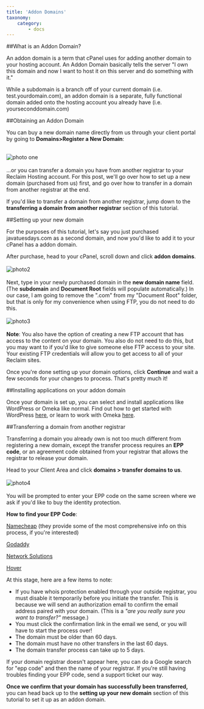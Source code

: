 ```yaml
---
title: 'Addon Domains'
taxonomy:
    category:
        - docs
---
```

##What is an Addon Domain?

An addon domain is a term that cPanel uses for adding another domain to your hosting account. An Addon Domain basically tells the server "I own this domain and now I want to host it on this server and do something with it." 

While a subdomain is a branch off of your current domain (i.e. test.yourdomain.com), an addon domain is a separate, fully functional domain added onto the hosting account you already have (i.e. yourseconddomain.com)


##Obtaining an Addon Domain

You can buy a new domain name directly from us through your client portal by going to **Domains>Register a New Domain**:
<br><br>

![photo one](https://farm2.staticflickr.com/1529/24136347169_7c173260ae_z.jpg)
<br><br>
...or you can transfer a domain you have from another registrar to your Reclaim Hosting account. For this post, we'll go over how to set up a new domain (purchased from us) first, and go over how to transfer in a domain from another registrar at the end.

If you'd like to transfer a domain from another registrar, jump down to the **transferring a domain from another registrar** section of this tutorial.

##Setting up your new domain

For the purposes of this tutorial, let's say you just purchased javatuesdays.com as a second domain, and now you'd like to add it to your cPanel has a addon domain. 

After purchase, head to your cPanel, scroll down and click **addon domains**.
<br><br>
![photo2](https://farm2.staticflickr.com/1471/24478070156_100c1a88f1_z.jpg)
<br><br>
Next, type in your newly purchased domain in the **new domain name** field. (The **subdomain** and **Document Root** fields will populate automatically.) In our case, I am going to remove the ".com" from my "Document Root" folder, but that is only for my convenience when using FTP, you do not need to do this.
<br><br>
![photo3](https://farm2.staticflickr.com/1634/24478142696_37203a84d2.jpg)
<br><br>
**Note**: You also have the option of creating a new FTP account that has access to the content on your domain. You also do not need to do this, but you may want to if you'd like to give someone else FTP access to your site. Your existing FTP credentials will allow you to get access to all of your Reclaim sites.

Once you're done setting up your domain options, click **Continue** and wait a few seconds for your changes to process. That's pretty much it!

##Installing applications on your addon domain

Once your domain is set up, you can select and install applications like WordPress or Omeka like normal. Find out how to get started with WordPress [here](http://docs.reclaimhosting.com/Getting-Started-with-Reclaim-Hosting/Installing-WordPress/), or learn to work with Omeka [here](http://docs.reclaimhosting.com/Omeka/Installing-Omeka/).

##Transferring a domain from another registrar

Transferring a domain you already own is not too much different from registering a new domain, except the transfer process requires an **EPP code**, or an agreement code obtained from your registrar that allows the registrar to release your domain. 

Head to your Client Area and click **domains > transfer domains to us**. 
<br><br>
![photo4](https://farm2.staticflickr.com/1662/23876357554_00e1a618ff.jpg)
<br><br>
You will be prompted to enter your EPP code on the same screen where we ask if you'd like to buy the identity protection. 

**How to find your EPP Code**:

[Namecheap](https://www.namecheap.com/support/knowledgebase/article.aspx/258/84/what-should-i-do-to-transfer-a-domain-from-namecheap) (they provide some of the most comprehensive info on this process, if you're interested)

[Godaddy](https://www.godaddy.com/help/transferring-domain-names-to-another-registrar-3560 "Godaddy")

[Network Solutions](http://www.networksolutions.com/support/preparing-a-domain-name-for-a-transfer-out-of-network-solutions/)

[Hover](https://help.hover.com/entries/21194003-How-to-Transfer-your-domain-away-from-Hover)

At this stage, here are a few items to note:

* If you have whois protection enabled through your outside registrar, you must disable it temporarily before you initiate the transfer. This is because we will send an authorization email to confirm the email address paired with your domain. (This is a *"are you really sure you want to transfer?"* message.)
* You must click the confirmation link in the email we send, or you will have to start the process over!
* The domain must be older than 60 days. 
* The domain must have no other transfers in the last 60 days.
* The domain transfer process can take up to 5 days.

If your domain registrar doesn't appear here, you can do a Google search for "epp code" and then the name of your registrar. If you're still having troubles finding your EPP code, send a support ticket our way. 

**Once we confirm that your domain has successfully been transferred,** you can head back up to the **setting up your new domain** section of this tutorial to set it up as an addon domain.
